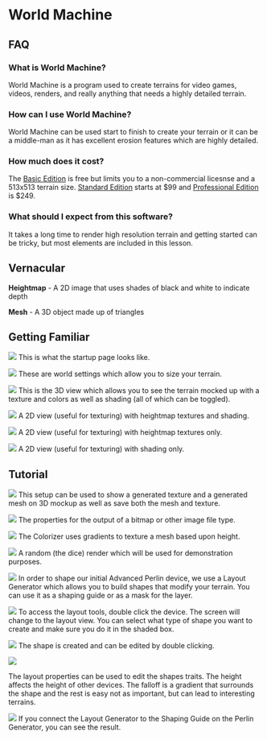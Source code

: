# World Machine
## FAQ
### What is World Machine?
World Machine is a program used to create terrains for video games, videos, renders, and really anything that needs a highly detailed terrain.
### How can I use World Machine?
World Machine can be used start to finish to create your terrain or it can be a middle-man as it has excellent erosion features which are highly detailed.
### How much does it cost?
The [Basic Edition](http://www.world-machine.com/download.php) is free but limits you to a non-commercial licesnse and a 513x513 terrain size. [Standard Edition](http://www.world-machine.com/download.php?page=buy) starts at $99 and [Professional Edition](http://www.world-machine.com/download.php?page=buy) is $249.
### What should I expect from this software?
It takes a long time to render high resolution terrain and getting started can be tricky, but most elements are included in this lesson.

## Vernacular 
**Heightmap** - A 2D image that uses shades of black and white to indicate depth

**Mesh** - A 3D object made up of triangles

## Getting Familiar
![](wmstartup.PNG)
This is what the startup page looks like.

![](wmsettings.png)
These are world settings which allow you to size your terrain.

![](wm3dview.PNG)
This is the 3D view which allows you to see the terrain mocked up with a texture and colors as well as shading (all of which can be toggled).

![](wmhands2d.PNG)
A 2D view (useful for texturing) with heightmap textures and shading.

![](wmh2d.PNG)
A 2D view (useful for texturing) with heightmap textures only.

![](wms2d.PNG)
A 2D view (useful for texturing) with shading only.

## Tutorial
![](wmgettexture.PNG)
This setup can be used to show a generated texture and a generated mesh on 3D mockup as well as save both the mesh and texture.

![](wmoutputtext.PNG)
The properties for the output of a bitmap or other image file type.

![](wmcolorizer.PNG)
The Colorizer uses gradients to texture a mesh based upon height.

![](wmrenderrandom.PNG)
A random (the dice) render which will be used for demonstration purposes.

![](wmshapingwithlayout.PNG)
In order to shape our initial Advanced Perlin device, we use a Layout Generator which allows you to build shapes that modify your terrain. You can use it as a shaping guide or as a mask for the layer.

![](wmlayout1.PNG)
To access the layout tools, double click the device. The screen will change to the layout view. You can select what type of shape you want to create and make sure you do it in the shaded box. 

![](wmlayout2.PNG)
The shape is created and can be edited by double clicking.

![](wmlayoutpropoerties.PNG)

The layout properties can be used to edit the shapes traits. The height affects the height of other devices. The falloff is a gradient that surrounds the shape and the rest is easy not as important, but can lead to interesting terrains. 

![](wmlayouttoshaping.PNG)
If you connect the Layout Generator to the Shaping Guide on the Perlin Generator, you can see the result.



















